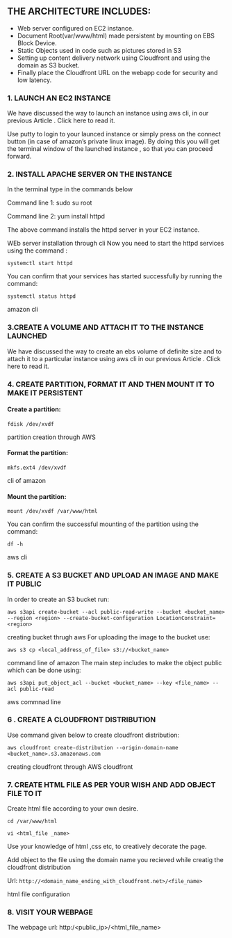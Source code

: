 ## THE ARCHITECTURE INCLUDES:
- Web server configured on EC2 instance.
- Document Root(var/www/html) made persistent by mounting on EBS Block Device.
- Static Objects used in code such as pictures stored in S3
- Setting up content delivery network using Cloudfront and using the domain as S3 bucket.
- Finally place the Cloudfront URL on the webapp code for security and low latency.
### 1. LAUNCH AN EC2 INSTANCE
We have discussed the way to launch an instance using aws cli, in our previous Article . Click here to read it.

Use putty to login to your launced instance or simply press on the connect button (in case of amazon’s private linux image). By doing this you will get the terminal window of the launched instance , so that you can proceed forward.

### 2. INSTALL APACHE SERVER ON THE INSTANCE
In the terminal type in the commands below

Command line 1: sudo su root

Command line 2: yum install httpd

The above command installs the httpd server in your EC2 instance.

WEb server installation through cli
Now you need to start the httpd services using the command :

`systemctl start httpd`

You can confirm that your services has started successfully by running the command:

`systemctl status httpd`

amazon cli
### 3.CREATE A VOLUME AND ATTACH IT TO THE INSTANCE LAUNCHED
We have discussed the way to create an ebs volume of definite size and to attach it to a particular instance using aws cli in our previous Article . Click here to read it.

### 4. CREATE PARTITION, FORMAT IT AND THEN MOUNT IT TO MAKE IT PERSISTENT
#### Create a partition:

`fdisk /dev/xvdf`

partition creation through AWS
#### Format the partition:

`mkfs.ext4 /dev/xvdf`

cli of amazon
#### Mount the partition:

`mount /dev/xvdf /var/www/html`

You can confirm the successful mounting of the partition using the command:

`df -h`

aws cli
### 5. CREATE A S3 BUCKET AND UPLOAD AN IMAGE AND MAKE IT PUBLIC
In order to create an S3 bucket run:

`aws s3api create-bucket --acl public-read-write --bucket <bucket_name> --region <region> --create-bucket-configuration LocationConstraint=<region>`

creating bucket thrugh aws
For uploading the image to the bucket use:

`aws s3 cp <local_address_of_file> s3://<bucket_name>`

command line of amazon
The main step includes to make the object public which can be done using:

`aws s3api put_object_acl --bucket <bucket_name> --key <file_name> --acl public-read`

aws commnad line
### 6 . CREATE A CLOUDFRONT DISTRIBUTION
Use command given below to create cloudfront distribution:

`aws cloudfront create-distribution --origin-domain-name <bucket_name>.s3.amazonaws.com`

creating cloudfront through AWS
cloudfront
### 7. CREATE HTML FILE AS PER YOUR WISH AND ADD OBJECT FILE TO IT
Create html file according to your own desire.

`cd /var/www/html`

`vi <html_file _name>`

Use your knowledge of html ,css etc, to creatively decorate the page.

Add object to the file using the domain name you recieved while creatig the cloudfront distribution

Url: `http://<domain_name_ending_with_cloudfront.net>/<file_name>`

html file configuration
### 8. VISIT YOUR WEBPAGE
The webpage url: http:/<public_ip>/<html_file_name>

